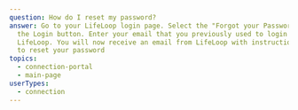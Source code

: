```yaml
---
question: How do I reset my password?
answer: Go to your LifeLoop login page. Select the "Forgot your Password?" under
  the Login button. Enter your email that you previously used to login to
  LifeLoop. You will now receive an email from LifeLoop with instructions on how
  to reset your password
topics:
  - connection-portal
  - main-page
userTypes:
  - connection
---
```


